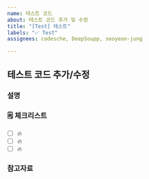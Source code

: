 ```yaml
---
name: 테스트 코드
about: 테스트 코드 추가 및 수정
title: "[Test] 테스트"
labels: "✅ Test"
assignees: codesche, DeepSoupp, seoyeon-jung

---
```


## 테스트 코드 추가/수정

### 설명

<!-- 간단한 설명을 작성합니다. -->

### 🗒 체크리스트

- [ ] 🔥
- [ ] 🔥
- [ ] 🔥

### 참고자료

<!-- 참고할 정보나 링크를 작성합니다. -->
